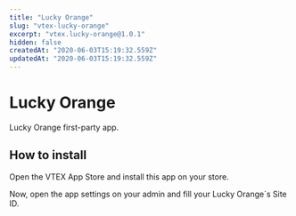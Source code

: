 ```yaml
---
title: "Lucky Orange"
slug: "vtex-lucky-orange"
excerpt: "vtex.lucky-orange@1.0.1"
hidden: false
createdAt: "2020-06-03T15:19:32.559Z"
updatedAt: "2020-06-03T15:19:32.559Z"
---
```

# Lucky Orange

Lucky Orange first-party app.

## How to install

Open the VTEX App Store and install this app on your store.

Now, open the app settings on your admin and fill your Lucky Orange`s Site ID.